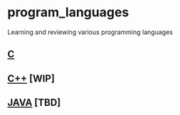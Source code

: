 # program_languages
Learning and reviewing various programming languages

## [C](https://github.com/JoonHyeok-hozy-Kim/program_languages/blob/main/C/c_main.md)

## [C++](https://github.com/JoonHyeok-hozy-Kim/program_languages/blob/main/C%2B%2B/00_C%2B%2B_main.md) [WIP]

## [JAVA]() [TBD]
